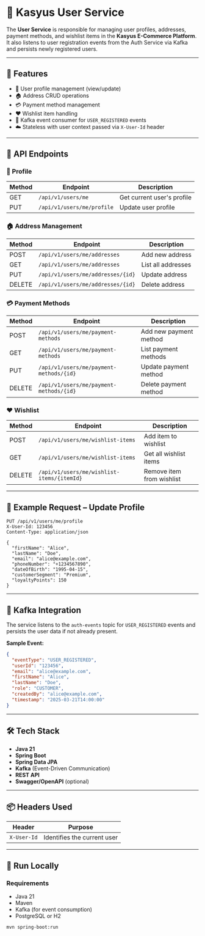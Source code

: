 # 👤 Kasyus User Service

The **User Service** is responsible for managing user profiles, addresses, payment methods, and wishlist items in the **Kasyus E-Commerce Platform**. It also listens to user registration events from the Auth Service via Kafka and persists newly registered users.

---

## 🚀 Features

- 👥 User profile management (view/update)
- 🏠 Address CRUD operations
- 💳 Payment method management
- ❤️ Wishlist item handling
- 📩 Kafka event consumer for `USER_REGISTERED` events
- ☁️ Stateless with user context passed via `X-User-Id` header

---

## 🧾 API Endpoints

### 👤 Profile

| Method | Endpoint               | Description               |
|--------|------------------------|---------------------------|
| GET    | `/api/v1/users/me`     | Get current user's profile |
| PUT    | `/api/v1/users/me/profile` | Update user profile    |

### 🏠 Address Management

| Method | Endpoint                         | Description              |
|--------|----------------------------------|--------------------------|
| POST   | `/api/v1/users/me/addresses`     | Add new address          |
| GET    | `/api/v1/users/me/addresses`     | List all addresses       |
| PUT    | `/api/v1/users/me/addresses/{id}`| Update address           |
| DELETE | `/api/v1/users/me/addresses/{id}`| Delete address           |

### 💳 Payment Methods

| Method | Endpoint                                | Description                |
|--------|-----------------------------------------|----------------------------|
| POST   | `/api/v1/users/me/payment-methods`      | Add new payment method     |
| GET    | `/api/v1/users/me/payment-methods`      | List payment methods       |
| PUT    | `/api/v1/users/me/payment-methods/{id}` | Update payment method      |
| DELETE | `/api/v1/users/me/payment-methods/{id}` | Delete payment method      |

### ❤️ Wishlist

| Method | Endpoint                                      | Description              |
|--------|-----------------------------------------------|--------------------------|
| POST   | `/api/v1/users/me/wishlist-items`            | Add item to wishlist     |
| GET    | `/api/v1/users/me/wishlist-items`            | Get all wishlist items   |
| DELETE | `/api/v1/users/me/wishlist-items/{itemId}`   | Remove item from wishlist|

---

## 🧪 Example Request – Update Profile

```http
PUT /api/v1/users/me/profile
X-User-Id: 123456
Content-Type: application/json

{
  "firstName": "Alice",
  "lastName": "Doe",
  "email": "alice@example.com",
  "phoneNumber": "+1234567890",
  "dateOfBirth": "1995-04-15",
  "customerSegment": "Premium",
  "loyaltyPoints": 150
}
```

---

## 📩 Kafka Integration

The service listens to the `auth-events` topic for `USER_REGISTERED` events and persists the user data if not already present.

**Sample Event:**
```json
{
  "eventType": "USER_REGISTERED",
  "userId": "123456",
  "email": "alice@example.com",
  "firstName": "Alice",
  "lastName": "Doe",
  "role": "CUSTOMER",
  "createdBy": "alice@example.com",
  "timestamp": "2025-03-21T14:00:00"
}
```

---

## 🛠 Tech Stack

- **Java 21**
- **Spring Boot**
- **Spring Data JPA**
- **Kafka** (Event-Driven Communication)
- **REST API**
- **Swagger/OpenAPI** (optional)

---

## 📦 Headers Used

| Header        | Purpose                     |
|---------------|-----------------------------|
| `X-User-Id`   | Identifies the current user |

---

## 🧪 Run Locally

### Requirements

- Java 21
- Maven
- Kafka (for event consumption)
- PostgreSQL or H2

```bash
mvn spring-boot:run
```
